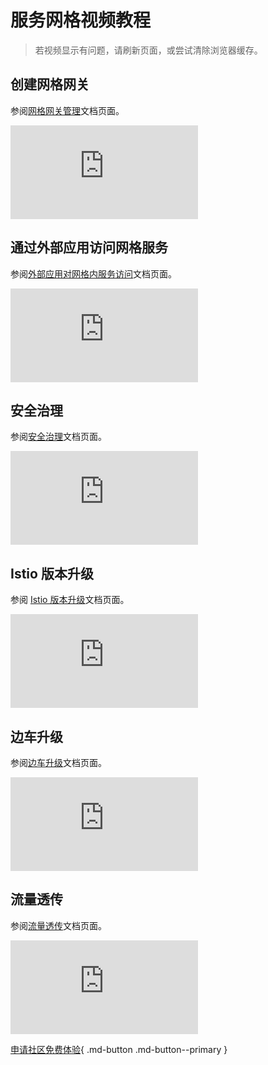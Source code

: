 # 服务网格视频教程

> 若视频显示有问题，请刷新页面，或尝试清除浏览器缓存。

## 创建网格网关

参阅[网格网关管理](../mspider/03UserGuide/09GatewayInstance/create.md)文档页面。

<div class="responsive-video-container">
<iframe src="https://harbor-test2.cn-sh2.ufileos.com/docs/videos/create-mesh-gateway.mp4" scrolling="no" border="0" frameborder="no" framespacing="0" allowfullscreen="true"> </iframe>
</div>

## 通过外部应用访问网格服务

参阅[外部应用对网格内服务访问](../mspider/03UserGuide/01ServiceList/out-to-in.md)文档页面。

<div class="responsive-video-container">
<iframe src="https://harbor-test2.cn-sh2.ufileos.com/docs/videos/visit-from-external.mp4" scrolling="no" border="0" frameborder="no" framespacing="0" allowfullscreen="true"> </iframe>
</div>

## 安全治理

参阅[安全治理](../mspider/03UserGuide/05Security/README.md)文档页面。

<div class="responsive-video-container">
<iframe src="https://harbor-test2.cn-sh2.ufileos.com/docs/videos/mesh-security.mp4" scrolling="no" border="0" frameborder="no" framespacing="0" allowfullscreen="true"> </iframe>
</div>

## Istio 版本升级

参阅 [Istio 版本升级](../mspider/03UserGuide/upgrade/IstioUpdate.md)文档页面。

<div class="responsive-video-container">
<iframe src="https://harbor-test2.cn-sh2.ufileos.com/docs/videos/istio-upgrade.mp4" scrolling="no" border="0" frameborder="no" framespacing="0" allowfullscreen="true"> </iframe>
</div>

## 边车升级

参阅[边车升级](../mspider/03UserGuide/upgrade/SidecarUpdate.md)文档页面。

<div class="responsive-video-container">
<iframe src="https://harbor-test2.cn-sh2.ufileos.com/docs/videos/sidecarup.mp4" scrolling="no" border="0" frameborder="no" framespacing="0" allowfullscreen="true"> </iframe>
</div>

## 流量透传

参阅[流量透传](../mspider/03UserGuide/07SidecarManagement/passthrough.md)文档页面。

<div class="responsive-video-container">
<iframe src="https://harbor-test2.cn-sh2.ufileos.com/docs/videos/passthrough.mp4" scrolling="no" border="0" frameborder="no" framespacing="0" allowfullscreen="true"> </iframe>
</div>

[申请社区免费体验](../dce/license0.md){ .md-button .md-button--primary }
